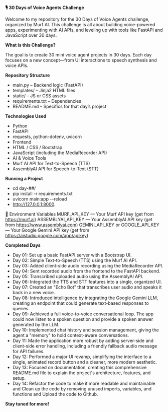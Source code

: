 **🎙️ 30 Days of Voice Agents Challenge** 

Welcome to my repository for the 30 Days of Voice Agents challenge, organized by Murf AI. This challenge is all about building voice-powered apps, experimenting with AI APIs, and leveling up with tools like FastAPI and JavaScript over 30 days.

**What is this Challenge?** 

The goal is to create 30 mini voice agent projects in 30 days. Each day focuses on a new concept—from UI interactions to speech synthesis and voice APIs.

**Repository Structure**

- main.py – Backend logic (FastAPI)
- templates/ – Jinja2 HTML files
- static/ – JS or CSS assets
- requirements.txt – Dependencies
- README.md – Specifics for that day’s project

**Technologies Used**

- Python
- FastAPI
- requests, python-dotenv, uvicorn
- Frontend
- HTML / CSS / Bootstrap
- JavaScript (including the MediaRecorder API)
- AI & Voice Tools
- Murf AI API for Text-to-Speech (TTS)
- AssemblyAI API for Speech-to-Text (STT)

**Running a Project**

- cd day-##/
- pip install -r requirements.txt
- uvicorn main:app --reload
- http://127.0.0.1:8000.

🧠 Environment Variables
MURF_API_KEY — Your Murf API key (get from https://murf.ai)
ASSEMBLYAI_API_KEY — Your AssemblyAI API key (get from https://www.assemblyai.com)
GEMINI_API_KEY or GOOGLE_API_KEY — Your Google Gemini API key (get from https://aistudio.google.com/app/apikey)


**Completed Days**

- Day 01: Set up a basic FastAPI server with a Bootstrap UI. <br>
- Day 02: Simple Text-to-Speech (TTS) using the Murf AI API. <br>
- Day 03: Added client-side audio recording using the MediaRecorder API. <br>
- Day 04: Sent recorded audio from the frontend to the FastAPI backend. <br>
- Day 05: Transcribed uploaded audio using the AssemblyAI API. <br>
- Day 06: Integrated the TTS and STT features into a single, organized UI. <br>
- Day 07: Created an "Echo Bot" that transcribes user audio and speaks it back in a new voice. <br>
- Day 08: Introduced intelligence by integrating the Google Gemini LLM, creating an endpoint that could generate text-based responses to queries.<br>
- Day 09: Achieved a full voice-to-voice conversational loop. The app could now listen to a spoken question and provide a spoken answer generated by the LLM.<br>
- Day 10: Implemented chat history and session management, giving the agent a "memory" to hold context-aware conversations.<br>
- Day 11: Made the application more robust by adding server-side and client-side error handling, including a friendly fallback audio message for API failures.<br>
- Day 12: Performed a major UI revamp, simplifying the interface to a single, animated record button and a cleaner, more modern aesthetic.<br>
- Day 13: Focused on documentation, creating this comprehensive README.md file to explain the project's architecture, features, and setup.<br>
- Day 14: Refactor the code to make it more readable and maintainable and Clean up the code by removing unused imports, variables, and functions and Upload the code to Github.<br>

**Stay tuned for more!**
